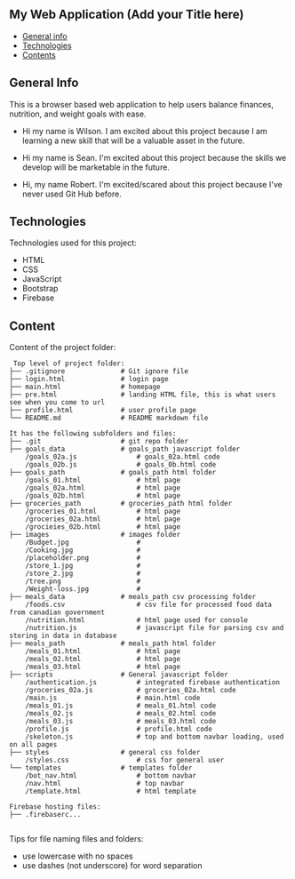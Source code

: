 ## My Web Application (Add your Title here)

* [General info](#general-info)
* [Technologies](#technologies)
* [Contents](#content)

## General Info

This is a browser based web application to help users balance finances, nutrition, and weight goals with ease.

* Hi my name is Wilson. I am excited about this project because I am learning a new skill that will be a valuable asset in the future.

* Hi my name is Sean. I'm excited about this project because the skills we develop will be marketable in the future.

* Hi, my name Robert. I'm excited/scared about this project because I've never used Git Hub before.

## Technologies

Technologies used for this project:

* HTML
* CSS
* JavaScript
* Bootstrap
* Firebase

## Content

Content of the project folder:

```
 Top level of project folder: 
├── .gitignore              # Git ignore file
├── login.html              # login page
├── main.html               # homepage
├── pre.html                # landing HTML file, this is what users see when you come to url
├── profile.html            # user profile page
└── README.md               # README markdown file

It has the following subfolders and files:
├── .git                    # git repo folder
├── goals_data              # goals_path javascript folder
    /goals_02a.js               # goals_02a.html code
    /goals_02b.js               # goals_0b.html code
├── goals_path              # goals_path html folder
    /goals_01.html              # html page
    /goals_02a.html             # html page
    /goals_02b.html             # html page 
├── groceries_path          # groceries_path html folder
    /groceries_01.html          # html page
    /groceries_02a.html         # html page
    /grocieies_02b.html         # html page 
├── images                  # images folder
    /Budget.jpg                 #
    /Cooking.jpg                #
    /placeholder.png            #
    /store_1.jpg                #
    /store_2.jpg                #
    /tree.png                   #
    /Weight-loss.jpg            #
├── meals_data              # meals_path csv processing folder
    /foods.csv                  # csv file for processed food data from canadian government
    /nutrition.html             # html page used for console
    /nutrition.js               # javascript file for parsing csv and storing in data in database
├── meals_path              # meals_path html folder
    /meals_01.html              # html page
    /meals_02.html              # html page
    /meals_03.html              # html page
├── scripts                 # General javascript folder
    /authentication.js          # integrated firebase authentication
    /groceries_02a.js           # groceries_02a.html code
    /main.js                    # main.html code
    /meals_01.js                # meals_01.html code
    /meals_02.js                # meals_02.html code
    /meals_03.js                # meals_03.html code
    /profile.js                 # profile.html code
    /skeleton.js                # top and bottom navbar loading, used on all pages
├── styles                  # general css folder
    /styles.css                 # css for general user
└── templates               # templates folder
    /bot_nav.html               # bottom navbar 
    /nav.html                   # top navbar
    /template.html              # html template

Firebase hosting files: 
├── .firebaserc...


```

Tips for file naming files and folders:

* use lowercase with no spaces
* use dashes (not underscore) for word separation
